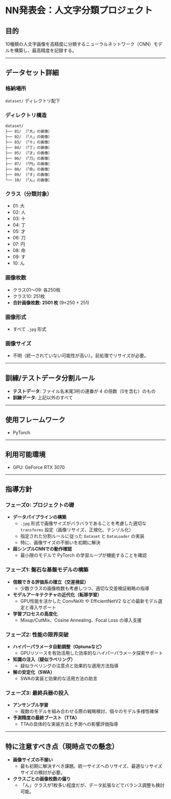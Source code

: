 # NN発表会：人文字分類プロジェクト

## 目的
10種類の人文字画像を高精度に分類するニューラルネットワーク（CNN）モデルを構築し、最高精度を記録する。

---

## データセット詳細

### 格納場所
`dataset/` ディレクトリ配下

### ディレクトリ構造
```
dataset/
├── 01/ （「大」の画像）
├── 02/ （「人」の画像）
├── 03/ （「十」の画像）
├── 04/ （「丁」の画像）
├── 05/ （「才」の画像）
├── 06/ （「刀」の画像）
├── 07/ （「円」の画像）
├── 08/ （「命」の画像）
├── 09/ （「す」の画像）
└── 10/ （「ん」の画像）
```

### クラス（分類対象）
- 01: 大  
- 02: 人  
- 03: 十  
- 04: 丁  
- 05: 才  
- 06: 刀  
- 07: 円  
- 08: 命  
- 09: す  
- 10: ん  

### 画像枚数
- クラス01〜09: 各250枚  
- クラス10: 251枚  
- **合計画像枚数: 2501 枚** (9×250 + 251)

### 画像形式
- すべて `.jpg` 形式

### 画像サイズ
- 不明（統一されていない可能性が高い）。前処理でリサイズが必要。

---

## 訓練/テストデータ分割ルール
- **テストデータ**: ファイル名末尾3桁の連番が 4 の倍数（0を含む）のもの  
- **訓練データ**: 上記以外のすべて

---

## 使用フレームワーク
- PyTorch

---

## 利用可能環境
- GPU: GeForce RTX 3070

---

## 指導方針

### フェーズ0: プロジェクトの礎
- **データパイプラインの構築**
  - `.jpg` 形式で画像サイズがバラバラであることを考慮した適切な `transforms` 設定（画像リサイズ、正規化、テンソル化）
  - 指定された分割ルールに従った `Dataset` と `DataLoader` の実装
  - 特に、画像サイズの不揃いを初期に解決
- **超シンプルCNNでの動作確認**
  - 最小限のモデルで PyTorch の学習ループが機能することを確認

### フェーズ1: 盤石な基盤モデルの構築
- **信頼できる評価系の確立（交差検証）**
  - 少数クラスの画像枚数も考慮しつつ、適切な交差検証戦略の指導
- **モデルアーキテクチャの近代化（転移学習）**
  - GPU性能を活かした ConvNeXt や EfficientNetV2 などの最新モデル選定と導入サポート
- **学習プロセスの高度化**
  - Mixup/CutMix、Cosine Annealing、Focal Loss の導入支援

### フェーズ2: 性能の限界突破
- **ハイパーパラメータ自動調整（Optunaなど）**
  - GPUリソースを有効活用した効率的なハイパーパラメータ探索サポート
- **知識の注入（疑似ラベリング）**
  - 疑似ラベリングの注意点と効果的な適用方法指導
- **解の安定化（SWA）**
  - SWAの実装と効果的な活用方法の助言

### フェーズ3: 最終兵器の投入
- **アンサンブル学習**
  - 複数のモデルを組み合わせる際の戦略検討、個々のモデル多様性確保
- **予測精度の最終ブースト（TTA）**
  - TTAの具体的な実装方法と予測への影響評価指導

---

## 特に注意すべき点（現時点での懸念）
- **画像サイズの不揃い**
  - 最も初期に解決すべき課題。統一サイズへのリサイズ、最適なリサイズサイズの検討が必要。
- **クラスごとの画像枚数の偏り**
  - 「ん」クラスが1枚多い程度だが、データ拡張などでバランス調整も検討可能。

